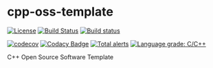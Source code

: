 # cpp-oss-template

[![License](https://img.shields.io/badge/Licence-MIT-blue.svg)](https://github.com/utilForever/cpp-oss-template/blob/master/LICENSE) [![Build Status](https://travis-ci.org/utilForever/cpp-oss-template.svg?branch=master)](https://travis-ci.org/utilForever/cpp-oss-template/branches) [![Build status](https://ci.appveyor.com/api/projects/status/github/utilForever/cpp-oss-template?branch=master&svg=true)](https://ci.appveyor.com/project/utilForever/cpp-oss-template/branch/master)

[![codecov](https://codecov.io/gh/utilForever/cpp-oss-template/branch/master/graph/badge.svg)](https://codecov.io/gh/utilForever/cpp-oss-template)
[![Codacy Badge](https://api.codacy.com/project/badge/Grade/7430fcc2933b44209cc97a87050c6a8e)](https://www.codacy.com/manual/utilForever/cpp-oss-template?utm_source=github.com&amp;utm_medium=referral&amp;utm_content=utilForever/cpp-oss-template&amp;utm_campaign=Badge_Grade)
[![Total alerts](https://img.shields.io/lgtm/alerts/g/utilForever/cpp-oss-template.svg?logo=lgtm&logoWidth=18)](https://lgtm.com/projects/g/utilForever/cpp-oss-template/alerts/)
[![Language grade: C/C++](https://img.shields.io/lgtm/grade/cpp/g/utilForever/cpp-oss-template.svg?logo=lgtm&logoWidth=18)](https://lgtm.com/projects/g/utilForever/cpp-oss-template/context:cpp)

C++ Open Source Software Template